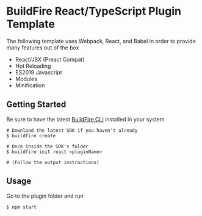 # BuildFire React/TypeScript Plugin Template

The following template uses Webpack, React, and Babel in order to provide many features out of the box

- React/JSX (Preact Compat)
- Hot Reloading
- ES2019 Javascript
- Modules
- Minification

## Getting Started

Be sure to have the latest [BuildFire CLI](https://github.com/BuildFire/sdk-cli) installed in your system.

    # Download the latest SDK if you haven't already
    $ buildfire create

    # Once inside the SDK's folder
    $ buildfire init react <pluginName>

    # (Follow the output instructions)

## Usage

Go to the plugin folder and run

`$ npm start`
